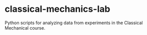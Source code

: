 # classical-mechanics-lab
Python scripts for analyzing data from experiments in the Classical Mechanical course.
